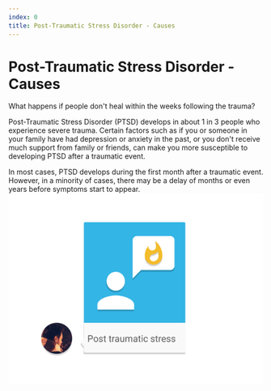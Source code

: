 ```yaml
---
index: 0
title: Post-Traumatic Stress Disorder - Causes
---
```

# Post-Traumatic Stress Disorder - Causes

What happens if people don't heal within the weeks following the trauma?

Post-Traumatic Stress Disorder (PTSD) develops in about 1 in 3 people who experience severe trauma. Certain factors such as if you or someone in your family have had depression or anxiety in the past, or you don't receive much support from family or friends, can make you more susceptible to developing PTSD after a traumatic event.

In most cases, PTSD develops during the first month after a traumatic event. However, in a minority of cases, there may be a delay of months or even years before symptoms start to appear.
![image](stress4.png)